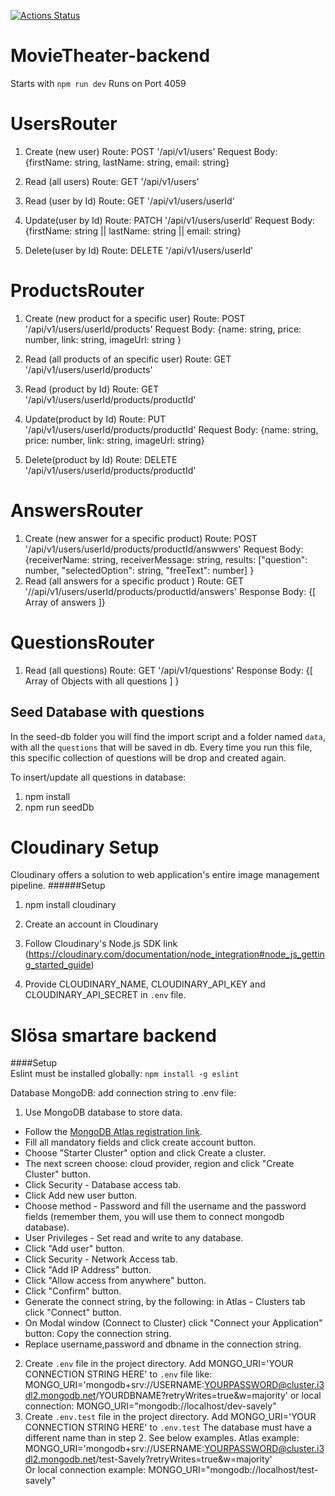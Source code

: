 [![Actions Status](https://github.com/naddiebell/MovieTheater-backend/workflows/Movie_Theater_backend/badge.svg)](https://github.com/naddiebell/MovieTheater-backend/actions)

# MovieTheater-backend

Starts with `npm run dev`
Runs on Port 4059

# UsersRouter

1. Create (new user)
   Route: POST '/api/v1/users'
   Request Body: {firstName: string, lastName: string, email: string}

2. Read (all users)
   Route: GET '/api/v1/users'

3. Read (user by Id)
   Route: GET '/api/v1/users/userId'

4. Update(user by Id)
   Route: PATCH '/api/v1/users/userId'
   Request Body: {firstName: string || lastName: string || email: string}

5. Delete(user by Id)
   Route: DELETE '/api/v1/users/userId'

# ProductsRouter

1. Create (new product for a specific user)
   Route: POST '/api/v1/users/userId/products'
   Request Body: {name: string, price: number, link: string, imageUrl: string }

2. Read (all products of an specific user)
   Route: GET '/api/v1/users/userId/products'

3. Read (product by Id)
   Route: GET '/api/v1/users/userId/products/productId'

4. Update(product by Id)
   Route: PUT '/api/v1/users/userId/products/productId'
   Request Body: {name: string, price: number, link: string, imageUrl: string}

5. Delete(product by Id)
   Route: DELETE '/api/v1/users/userId/products/productId'

# AnswersRouter

1. Create (new answer for a specific product)
   Route: POST '/api/v1/users/userId/products/productId/answwers'
   Request Body: {receiverName: string, receiverMessage: string, results: ["question": number, "selectedOption": string, "freeText": number] }
2. Read (all answers for a specific product )
   Route: GET '//api/v1/users/userId/products/productId/answers'
   Response Body: {[ Array of answers ]}

# QuestionsRouter

1. Read (all questions)
   Route: GET '/api/v1/questions'
   Response Body: {[ Array of Objects with all questions ] }

## Seed Database with questions

In the seed-db folder you will find the import script and a folder named `data`, with all the `questions` that will be saved in db. Every time you run this file, this specific collection of questions will be drop and created again.

To insert/update all questions in database:

1. npm install
2. npm run seedDb

# Cloudinary Setup

Cloudinary offers a solution to web application's entire image management pipeline.
######Setup

1. npm install cloudinary

2. Create an account in Cloudinary
3. Follow Cloudinary's Node.js SDK link (https://cloudinary.com/documentation/node_integration#node_js_getting_started_guide)
4. Provide CLOUDINARY_NAME, CLOUDINARY_API_KEY and CLOUDINARY_API_SECRET in `.env` file.

# Slösa smartare backend

####Setup  
Eslint must be installed globally: `npm install -g eslint`

Database MongoDB: add connection string to .env file:

1. Use MongoDB database to store data.

- Follow the [MongoDB Atlas registration link](https://www.mongodb.com/cloud/atlas/register).
- Fill all mandatory fields and click create account button.
- Choose "Starter Cluster" option and click Create a cluster.
- The next screen choose: cloud provider, region and click "Create Cluster" button.
- Click Security - Database access tab.
- Click Add new user button.
- Choose method - Password and fill the username and the password fields (remember them, you will use them to connect mongodb database).
- User Privileges - Set read and write to any database.
- Click "Add user" button.
- Click Security - Network Access tab.
- Click "Add IP Address" button.
- Click "Allow access from anywhere" button.
- Click "Confirm" button.
- Generate the connect string, by the following: in Atlas - Clusters tab click "Connect" button.
- On Modal window (Connect to Cluster) click "Connect your Application" button: Copy the connection string.
- Replace username,password and dbname in the connection string.

2. Create `.env` file in the project directory. Add MONGO_URI='YOUR CONNECTION STRING HERE' to `.env` file like:
   MONGO_URI='mongodb+srv://USERNAME:YOURPASSWORD@cluster.i3dl2.mongodb.net/YOURDBNAME?retryWrites=true&w=majority' or local connection: MONGO_URI="mongodb://localhost/dev-savely"
3. Create `.env.test` file in the project directory. Add MONGO_URI='YOUR CONNECTION STRING HERE' to `.env.test` The database must have a different name than in step 2. See below examples.
   Atlas example: MONGO_URI='mongodb+srv://USERNAME:YOURPASSWORD@cluster.i3dl2.mongodb.net/test-Savely?retryWrites=true&w=majority'  
   Or local connection example: MONGO_URI="mongodb://localhost/test-savely"
